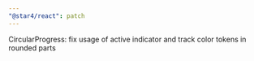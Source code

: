 ```yaml
---
"@star4/react": patch
---
```


CircularProgress: fix usage of active indicator and track color tokens in rounded parts

